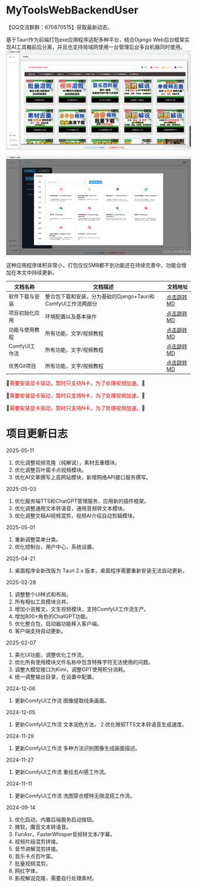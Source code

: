 # MyToolsWebBackendUser

【QQ交流群群：670870515】获取最新动态。

基于Tauri作为前端打包exe应用程序适配多种平台，结合Django Web后台框架实现AI工具箱前后分离，并且也支持局域网使用一台管理后台多台机器同时使用。
![在这里插入图片描述](./doc/assets/006c4e16acf245e3adaa43f3f5d71e20.png)

![在这里插入图片描述](./doc/assets/a51c2304c96b4f0d89f461b68cea3edb.png)

这种应用程序体积非常小，打包仅仅5MB都不到功能还在持续完善中，功能会增加在本文中持续更新。

|文档名称|文档描述|文档地址| 
|-|-|-| 
|软件下载与安装|整合包下载和安装，分为基础的Django+Tauri和ComfyUI工作流两部分|[点击跳转MD](doc/软件下载与安装.md ':include :type=code')
|项目初始化应用|环境配置以及基本操作|[点击跳转MD](doc/基础环境使用.md ':include :type=code')
|功能与使用教程|所有功能，文字/视频教程|[点击跳转MD](doc/功能与使用教程.md ':include :type=code')
|ComfyUI工作流|所有功能，文字/视频教程|[点击跳转MD](doc/ComfyUI工作流使用.md ':include :type=code')
|优秀Git项目|所有功能，文字/视频教程|[点击跳转MD](doc/Git项目介绍和使用.md ':include :type=code')

🚨<font color="red">需要安装显卡驱动，暂时只支持N卡，为了处理视频加速。</font>🚨

🚨<font color="red">需要安装显卡驱动，暂时只支持N卡，为了处理视频加速。</font>🚨

🚨<font color="red">需要安装显卡驱动，暂时只支持N卡，为了处理视频加速。</font>🚨

# 项目更新日志

2025-05-11

1. 优化调整视频克隆（纯解说），素材去重模块。
2. 优化调整百叶窗卡点视频模块。
3. 优化AI文章撰写上高网站模块，新增网络API接口服务撰写。

2025-05-03

1. 优化服务端TTS和ChatGPT管理服务，应用新的插件框架。
2. 优化调整通用文本转语音，通用音频转文本模块。
3. 优化调整文稿AI视频混剪，视频AI介绍自动剪辑模块。

2025-05-01

1. 重新调整菜单分类。
2. 优化控制台，用户中心，系统设置。

2025-04-21

1. 桌面程序全新改版为 Tauri 2.x 版本，桌面程序需要重新安装无法自动更新。

2025-02-28

1. 调整整个UI样式和布局。
2. 所有相似工具模块合并。
3. 增加小说推文，文生视频模块，支持ComfyUI工作流生产。
4. 增加800+角色的ChatGPT功能。
5. 优化整合包，启动器功能移入客户端。
6. 客户端支持自动更新。

2025-02-07

1. 美化UI功能，调整优化工作流。
2. 优化所有使用模块文件名称中包含特殊字符无法使用的问题。
3. 调整大模型接口为Kimi，调整GPT使用积分消耗。
4. 统一调整输出目录，在设置中配置。

2024-12-06

1. 更新ComfyUI工作流 图像提取线条画面。

2024-12-05

1. 更新ComfyUI工作流 文本润色方法。 2.优化微软TTS文本转语音生成速度。

2024-11-29

1. 更新ComfyUI工作流 多种方法识别图像生成画面描述。

2024-11-27

1. 更新ComfyUI工作流 重绘去AI感工作流。

2024-11-11

1. 更新ComfyUI工作流 洗图穿衣模特无限混搭工作流。

2024-09-14

1. 优化启动，内置后端服务启动按钮。
2. 微软，魔音文本转语音。
3. FunAsr，FasterWhisper音频转文本/字幕。
4. 视频片段混剪拼接。
5. 音节讲解混剪拼接。
6. 音乐卡点百叶窗。
7. 批量视频混剪。
8. 网红字体。
9. 影视解说克隆，需要自行处理素材。

